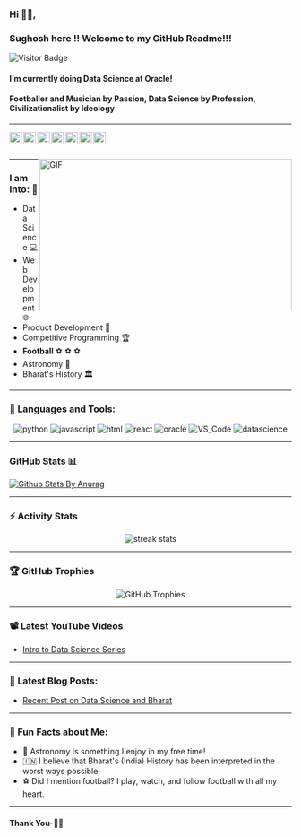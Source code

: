 ### Hi 🙋‍♂️,  
### Sughosh here !! Welcome to my GitHub Readme!!!


![Visitor Badge](https://visitor-badge.glitch.me/badge?page_id=SughoshDixit.SughoshDixit)

#### I’m currently doing Data Science at Oracle!  
#### Footballer and Musician by Passion, Data Science by Profession, Civilizationalist by Ideology 

---

<a href="https://twitter.com/PSughosh">
  <img align="left" alt="Sughosh Dixit | Twitter" width="22px" src="https://cdn.jsdelivr.net/npm/simple-icons@v3/icons/twitter.svg" />
</a>
<a href="https://www.linkedin.com/in/sughosh-dixit">
  <img align="left" alt="Linkedin" width="22px" src="https://cdn.jsdelivr.net/npm/simple-icons@v3/icons/linkedin.svg" />
</a>
<a href="https://t.me/sughoshdixit">
  <img align="left" alt="Telegram" width="22px" src="https://cdn.jsdelivr.net/npm/simple-icons@v3/icons/telegram.svg" />
</a>
<a href="https://www.instagram.com/sughoshdixit/">
  <img align="left" alt="Instagram" width="22px" src="https://cdn.jsdelivr.net/npm/simple-icons@v3/icons/instagram.svg" />
</a>
<a href="https://www.reddit.com/user/Sughosh-Dixit">
  <img align="left" alt="Reddit" width="22px" src="https://cdn.jsdelivr.net/npm/simple-icons@v3/icons/reddit.svg" />
</a>
<a href="https://leetcode.com/invincible0809/">
  <img align="left" alt="Leetcode" width="22px" src="https://cdn.jsdelivr.net/npm/simple-icons@v3/icons/leetcode.svg" />
</a>
<a href="https://www.codechef.com/users/invincible008">
  <img align="left" alt="Codechef" width="22px" src="https://cdn.jsdelivr.net/npm/simple-icons@v3/icons/codechef.svg" />
</a>

<br /><br />

<img align="right" height="270px" width="450px" alt="GIF" src="https://media.giphy.com/media/jQoGptaLixVDC6gGY4/giphy.gif" />

---

### I am Into: 🙏
- Data Science 💻
- Web Development 🌐
- Product Development 🚀
- Competitive Programming 🏆
- **Football** ⚽ ⚽ ⚽
- Astronomy 🌌
- Bharat's History 🏛️

---

### 🔧 Languages and Tools:

<p align="center">
  <img src="https://img.shields.io/badge/Code-Python-blue?style=flat-square&logo=python" alt="python" />
  <img src="https://img.shields.io/badge/Code-Javascript-yellow?style=flat-square&logo=javascript" alt="javascript" />
  <img src="https://img.shields.io/badge/Code-HTML-orange?style=flat-square&logo=html" alt="html" />
  <img src="https://img.shields.io/badge/Framework-React-green?style=flat-square&logo=react" alt="react" />
  <img src="https://img.shields.io/badge/Cloud-Oracle-red?style=flat-square&logo=oracle" alt="oracle" />
  <img src="https://img.shields.io/badge/Tools-VS_Code-blue?style=flat-square&logo=visual-studio-code" alt="VS_Code" />
  <img src="https://img.shields.io/badge/Data-Science-blue?style=flat-square&logo=datascience" alt="datascience" />
</p>

---

### GitHub Stats 📊

[![Github Stats By Anurag](https://github-readme-stats.vercel.app/api?username=SughoshDixit&show_icons=true&title_color=fff&icon_color=79ff97&text_color=9f9f9f&bg_color=151515)](https://github.com/anuraghazra/github-readme-stats)

---

### ⚡ Activity Stats

<p align="center">
  <img src="https://github-readme-streak-stats.herokuapp.com/?user=SughoshDixit&theme=dark" alt="streak stats" />
</p>

---

### 🏆 GitHub Trophies

<p align="center">
  <img src="https://github-profile-trophy.vercel.app/?username=SughoshDixit&theme=onedark" alt="GitHub Trophies" />
</p>

---

### 📽 Latest YouTube Videos

<!-- YOUTUBE:START -->
- [Intro to Data Science Series](https://www.youtube.com/watch?v=UWUO_3lW8zE&t=4s)
<!-- YOUTUBE:END -->

---

### 📝 Latest Blog Posts:

<!-- BLOG-POST-LIST:START -->
- [Recent Post on Data Science and Bharat](https://sughoshdixit.blogspot.com)
<!-- BLOG-POST-LIST:END -->

---

### 🚀 Fun Facts about Me:

- 🌌 Astronomy is something I enjoy in my free time!
- 🇮🇳 I believe that Bharat's (India) History has been interpreted in the worst ways possible.
- ⚽ Did I mention football? I play, watch, and follow football with all my heart.

---

#### Thank You-🙏🏼

